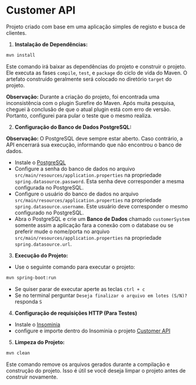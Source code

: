 # Customer API
Projeto criado com base em uma aplicação simples de registo e busca de clientes.

1. **Instalação de Dependências:**

```bash
mvn install
```
Este comando irá baixar as dependências do projeto e construir o projeto. Ele executa as fases `compile`, `test`, e `package` do ciclo de vida do Maven. O artefato construído geralmente será colocado no diretório `target` do projeto.

**Observação:**
Durante a criação do projeto, foi encontrada uma inconsistência com o plugin Surefire do Maven. Após muita pesquisa, cheguei à conclusão de que o atual plugin está com erro de versão. Portanto, configurei para pular o teste que o mesmo realiza. 

2. **Configuração do Banco de Dados PostgreSQL:**
 
**Observação:**
O PostgreSQL deve sempre estar aberto. Caso contrário, a API encerrará sua execução, informando que não encontrou o banco de dados.

- Instale o [PostgreSQL](https://www.postgresql.org/download/)
- Configure a senha do banco de dados no arquivo `src/main/resources/application.properties` na propriedade `spring.datasource.password`. Esta senha deve corresponder a mesma configurada no PostgreSQL.
- Configure o usuário do banco de dados no arquivo `src/main/resources/application.properties` na propriedade `spring.datasource.username`. Este usuário deve corresponder o mesmo configurado no PostgreSQL.
- Abra o PostgreSQL e crie um **Banco de Dados** chamado `customerSystem` somente assim a aplicação fara a conexão com o database ou se preferir mude o nome/porta no arquivo `src/main/resources/application.properties` na propriedade `spring.datasource.url`.


3. **Execução do Projeto:**

- Use o seguinte comando para executar o projeto:

```bash
mvn spring-boot:run
```

- Se quiser parar de executar aperte as teclas ```ctrl + c```
- Se no terminal perguntar ``Deseja finalizar o arquivo em lotes (S/N)?`` responda ``S``

4. **Configuração de requisições HTTP (Para Testes)**

- Instale o [Insominia](https://insomnia.rest/)
- configure e importe dentro do Insominia o projeto [Customer API](https://drive.google.com/drive/folders/1Yqjj-nLGlGoynUlFK0H-QcyBVTQRYTxb?usp=sharing)

5. **Limpeza do Projeto:**

```bash
mvn clean
```

Este comando remove os arquivos gerados durante a compilação e construção do projeto. Isso é útil se você deseja limpar o projeto antes de construir novamente.
